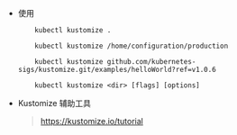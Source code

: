 - 使用
    ```
        kubectl kustomize .
        
        kubectl kustomize /home/configuration/production
        
        kubectl kustomize github.com/kubernetes-sigs/kustomize.git/examples/helloWorld?ref=v1.0.6

        kubectl kustomize <dir> [flags] [options]
    ```

- Kustomize 辅助工具
    > https://kustomize.io/tutorial

